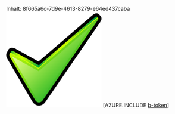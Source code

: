 Inhalt: 8f665a6c-7d9e-4613-8279-e64ed437caba![Bild](504b1356-cecb-4c37-8738-ce80b80e7d5b.png)
[AZURE.INCLUDE [b-token](4818f8a1-c001-4bd2-9a42-19dbd28f7f2d.md)]
